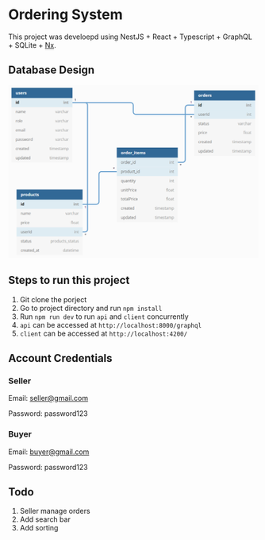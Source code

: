 

# Ordering System

This project was develoepd using NestJS + React + Typescript + GraphQL + SQLite + [Nx](https://nx.dev).

## Database Design
![Database Diagram](dbDiagram.png "Title")

## Steps to run this project
1. Git clone the porject
2. Go to project directory and run `npm install`
3. Run `npm run dev` to run `api` and `client` concurrently
4. `api` can be accessed at `http://localhost:8000/graphql`
5. `client` can be accessed at `http://localhost:4200/`

## Account Credentials

### Seller
Email: seller@gmail.com

Password: password123

### Buyer
Email: buyer@gmail.com

Password: password123
   
## Todo
1. Seller manage orders
2. Add search bar
3. Add sorting